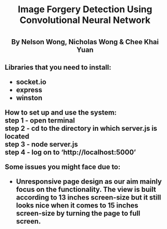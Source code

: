 <h1 align="center" > Image Forgery Detection Using Convolutional Neural Network <h1>
<h2 align="center" > By Nelson Wong, Nicholas Wong & Chee Khai Yuan <h2>

Libraries that you need to install: <br />
- socket.io <br />
- express <br />
- winston <br />


How to set up and use the system: <br />
step 1 - open terminal <br />
step 2 - cd to the directory in which server.js is located <br />
step 3 - node server.js <br />
step 4 - log on to ‘http://localhost:5000’ <br />

Some issues you might face due to: <br />
- Unresponsive page design as our aim mainly focus on the functionality. The view is built according to 13 inches screen-size but it still looks nice when it comes to 15 inches screen-size by turning the page to full screen. <br />
